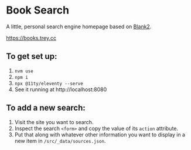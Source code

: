 # Book Search

A little, personal search engine homepage based on [Blank2](https://github.com/trey/blank2).

https://books.trey.cc

## To get set up:

1. `nvm use`
2. `npm i`
3. `npx @11ty/eleventy --serve`
4. See it running at http://localhost:8080

## To add a new search:

1. Visit the site you want to search.
2. Inspect the search `<form>` and copy the value of its `action` attribute.
3. Put that along with whatever other information you want to display in a new item in `/src/_data/sources.json`.
